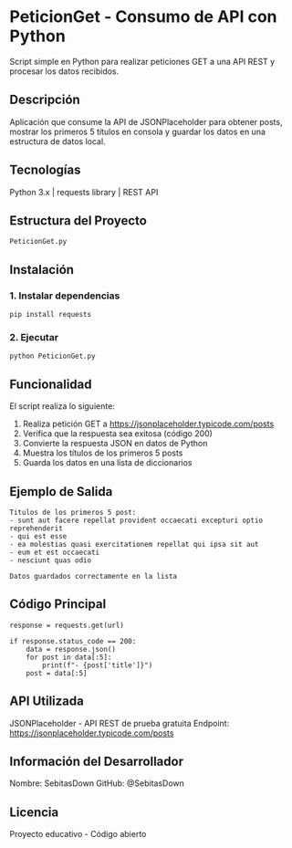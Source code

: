# PeticionGet - Consumo de API con Python

Script simple en Python para realizar peticiones GET a una API REST y procesar los datos recibidos.

## Descripción

Aplicación que consume la API de JSONPlaceholder para obtener posts, mostrar los primeros 5 títulos en consola y guardar los datos en una estructura de datos local.

## Tecnologías

Python 3.x | requests library | REST API

## Estructura del Proyecto

    PeticionGet.py

## Instalación

### 1. Instalar dependencias

    pip install requests

### 2. Ejecutar

    python PeticionGet.py

## Funcionalidad

El script realiza lo siguiente:

1. Realiza petición GET a https://jsonplaceholder.typicode.com/posts
2. Verifica que la respuesta sea exitosa (código 200)
3. Convierte la respuesta JSON en datos de Python
4. Muestra los títulos de los primeros 5 posts
5. Guarda los datos en una lista de diccionarios

## Ejemplo de Salida

    Titulos de los primeros 5 post:
    - sunt aut facere repellat provident occaecati excepturi optio reprehenderit
    - qui est esse
    - ea molestias quasi exercitationem repellat qui ipsa sit aut
    - eum et est occaecati
    - nesciunt quas odio

    Datos guardados correctamente en la lista

## Código Principal

    response = requests.get(url)
    
    if response.status_code == 200:
        data = response.json()
        for post in data[:5]:
            print(f"- {post['title']}")
        post = data[:5]

## API Utilizada

JSONPlaceholder - API REST de prueba gratuita
Endpoint: https://jsonplaceholder.typicode.com/posts

## Información del Desarrollador

Nombre: SebitasDown
GitHub: @SebitasDown

## Licencia

Proyecto educativo - Código abierto
